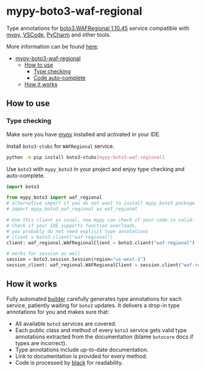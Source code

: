 # mypy-boto3-waf-regional

Type annotations for
[boto3.WAFRegional 1.10.45](https://boto3.amazonaws.com/v1/documentation/api/1.10.45/reference/services/waf-regional.html#WAFRegional) service
compatible with [mypy](https://github.com/python/mypy), [VSCode](https://code.visualstudio.com/),
[PyCharm](https://www.jetbrains.com/pycharm/) and other tools.

More information can be found [here](https://vemel.github.io/mypy_boto3/).

- [mypy-boto3-waf-regional](#mypy-boto3-waf-regional)
  - [How to use](#how-to-use)
    - [Type checking](#type-checking)
    - [Code auto-complete](#code-auto-complete)
  - [How it works](#how-it-works)

## How to use

### Type checking

Make sure you have [mypy](https://github.com/python/mypy) installed and activated in your IDE.

Install `boto3-stubs` for `WAFRegional` service.

```bash
python -m pip install boto3-stubs[mypy-boto3-waf-regional]
```

Use `boto3` with `mypy_boto3` in your project and enjoy type checking and auto-complete.

```python
import boto3

from mypy_boto3 import waf_regional
# alternative import if you do not want to install mypy_boto3 package
# import mypy_boto3_waf_regional as waf_regional

# Use this client as usual, now mypy can check if your code is valid.
# Check if your IDE supports function overloads,
# you probably do not need explicit type annotations
# client = boto3.client("waf-regional")
client: waf_regional.WAFRegionalClient = boto3.client("waf-regional")

# works for session as well
session = boto3.session.Session(region="us-west-1")
session_client: waf_regional.WAFRegionalClient = session.client("waf-regional")

```

## How it works

Fully automated [builder](https://github.com/vemel/mypy_boto3) carefully generates
type annotations for each service, patiently waiting for `boto3` updates. It delivers
a drop-in type annotations for you and makes sure that:

- All available `boto3` services are covered.
- Each public class and method of every `boto3` service gets valid type annotations
  extracted from the documentation (blame `botocore` docs if types are incorrect).
- Type annotations include up-to-date documentation.
- Link to documentation is provided for every method.
- Code is processed by [black](https://github.com/psf/black) for readability.